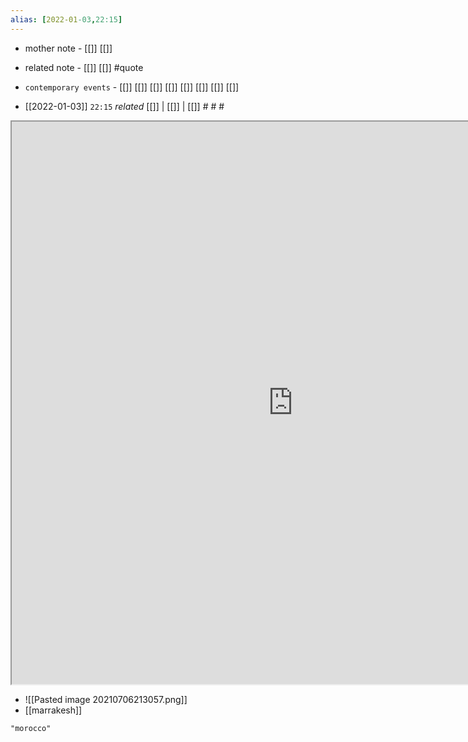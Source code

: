 ```yaml
---
alias: [2022-01-03,22:15]
---
```

- mother note - [[]] [[]]
- related note - [[]] [[]] #quote 
- `contemporary events` - [[]] [[]] [[]] [[]] [[]] [[]] [[]] [[]]

- [[2022-01-03]]  `22:15` _related_ [[]] | [[]] | [[]] # # #
<iframe src="https://duckduckgo.com/?t=ffab&q=morocco&ia=web&iaxm=about" width="900" height="900" ></iframe>

- ![[Pasted image 20210706213057.png]]
- [[marrakesh]]

```query
"morocco"
```